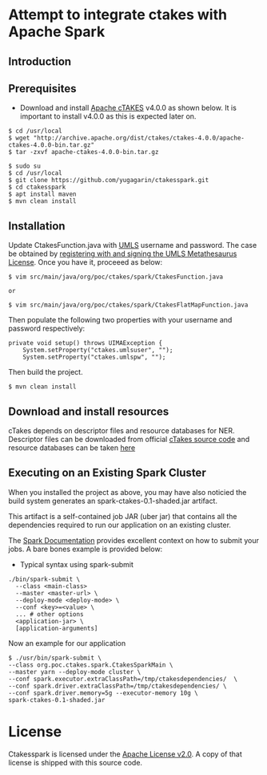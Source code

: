 # Attempt to integrate ctakes with Apache Spark
## Introduction


## Prerequisites
 * Download and install [Apache cTAKES](http://ctakes.apache.org) v4.0.0 as shown below. It is important to install v4.0.0 as this is expected later on.
```
$ cd /usr/local
$ wget "http://archive.apache.org/dist/ctakes/ctakes-4.0.0/apache-ctakes-4.0.0-bin.tar.gz"
$ tar -zxvf apache-ctakes-4.0.0-bin.tar.gz
```

```
$ sudo su
$ cd /usr/local
$ git clone https://github.com/yugagarin/ctakesspark.git
$ cd ctakesspark
$ apt install maven
$ mvn clean install 
 ```

## Installation
Update CtakesFunction.java with [UMLS](http://www.nlm.nih.gov/research/umls/) username and password.
The case be obtained by [registering with and signing the UMLS Metathesaurus License](https://uts.nlm.nih.gov//license.html). Once you have it, proceeed as below:
```
$ vim src/main/java/org/poc/ctakes/spark/CtakesFunction.java 

or

$ vim src/main/java/org/poc/ctakes/spark/CtakesFlatMapFunction.java

```
Then populate the following two properties with your username and password respectively:
```
private void setup() throws UIMAException {
	System.setProperty("ctakes.umlsuser", "");
	System.setProperty("ctakes.umlspw", "");
```
Then build the project.
```
$ mvn clean install
```

## Download and install resources
cTakes depends on descriptor files and resource databases for NER. Descriptor files can be downloaded from
official [cTakes source code](https://github.com/apache/ctakes) and resource databases can be taken [here](https://cwiki.apache.org/confluence/display/CTAKES/cTAKES+4.0+Dictionaries+and+Models)


## Executing on an Existing Spark Cluster
When you installed the project as above, you may have also noticied the build system generates an spark-ctakes-0.1-shaded.jar artifact.

This artifact is a self-contained job JAR (uber jar) that contains all the dependencies required to run our application on an existing cluster.

The [Spark Documentation](https://spark.apache.org/docs/1.1.0/submitting-applications.html) provides excellent context on how to submit your jobs. A bare bones example is provided below:
 * Typical syntax using spark-submit
```
./bin/spark-submit \
  --class <main-class>
  --master <master-url> \
  --deploy-mode <deploy-mode> \
  --conf <key>=<value> \
  ... # other options
  <application-jar> \
  [application-arguments]
```
Now an example for our application
```
$ ./usr/bin/spark-submit \
--class org.poc.ctakes.spark.CtakesSparkMain \
--master yarn --deploy-mode cluster \
--conf spark.executor.extraClassPath=/tmp/ctakesdependencies/  \
--conf spark.driver.extraClassPath=/tmp/ctakesdependencies/ \
--conf spark.driver.memory=5g --executor-memory 10g \
spark-ctakes-0.1-shaded.jar

```

# License
Ctakesspark is licensed under the [Apache License v2.0](http://www.apache.org/licenses/LICENSE-2.0).
A copy of that license is shipped with this source code.
